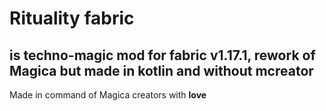 # Rituality fabric 
## is techno-magic mod for fabric v1.17.1, rework of Magica but made in kotlin and without mcreator
Made in command of Magica creators with **love**
